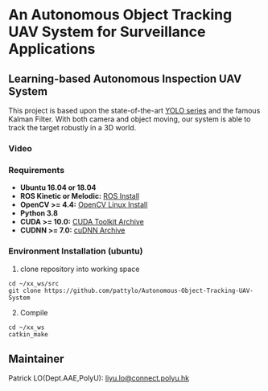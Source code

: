 # An Autonomous Object Tracking UAV System for Surveillance Applications
## Learning-based Autonomous Inspection UAV System
This project is based upon the state-of-the-art [YOLO series](https://github.com/AlexeyAB/darknet) and the famous Kalman Filter. With both camera and object moving, our system is able to track the target robustly in a 3D world.


### Video

### Requirements
* **Ubuntu 16.04 or 18.04**
* **ROS Kinetic or Melodic:** [ROS Install](http://wiki.ros.org/ROS/Installation)
* **OpenCV >= 4.4:** [OpenCV Linux Install](https://docs.opencv.org/4.4.0/d7/d9f/tutorial_linux_install.html)
* **Python 3.8** 
* **CUDA >= 10.0:** [CUDA Toolkit Archive](https://developer.nvidia.com/cuda-toolkit-archive) 
* **CUDNN >= 7.0:** [cuDNN Archive](https://developer.nvidia.com/rdp/cudnn-archive)

### Environment Installation (ubuntu)
1. clone repository into working space

```
cd ~/xx_ws/src
git clone https://github.com/pattylo/Autonomous-Object-Tracking-UAV-System
```

2. Compile 
```
cd ~/xx_ws
catkin_make
```


## Maintainer 
Patrick LO(Dept.AAE,PolyU): [liyu.lo@connect.polyu.hk](liyu.lo@connect.polyu.hk)
